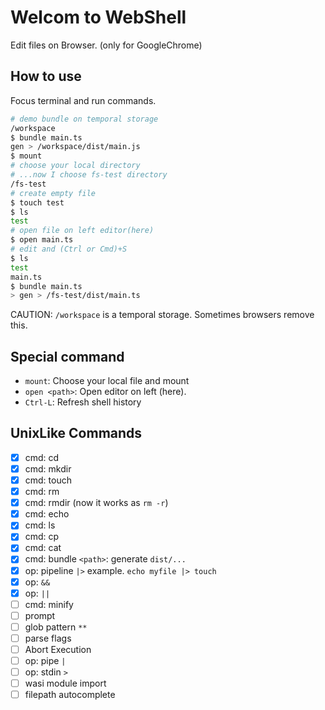# Welcom to WebShell

Edit files on Browser. (only for GoogleChrome)

## How to use

Focus terminal and run commands.

```sh
# demo bundle on temporal storage
/workspace
$ bundle main.ts
gen > /workspace/dist/main.js
$ mount
# choose your local directory
# ...now I choose fs-test directory
/fs-test
# create empty file
$ touch test
$ ls
test
# open file on left editor(here)
$ open main.ts
# edit and (Ctrl or Cmd)+S
$ ls
test
main.ts
$ bundle main.ts
> gen > /fs-test/dist/main.ts
```

CAUTION: `/workspace` is a temporal storage. Sometimes browsers remove this.

## Special command

- `mount`: Choose your local file and mount
- `open <path>`: Open editor on left (here).
- `Ctrl-L`: Refresh shell history

## UnixLike Commands

- [x] cmd: cd
- [x] cmd: mkdir
- [x] cmd: touch
- [x] cmd: rm
- [x] cmd: rmdir (now it works as `rm -r`)
- [x] cmd: echo
- [x] cmd: ls
- [x] cmd: cp
- [x] cmd: cat
- [x] cmd: bundle `<path>`: generate `dist/...`
- [x] op: pipeline `|>` example. `echo myfile |> touch`
- [x] op: `&&`
- [x] op: `||`
- [ ] cmd: minify
- [ ] prompt
- [ ] glob pattern `**`
- [ ] parse flags
- [ ] Abort Execution
- [ ] op: pipe `|`
- [ ] op: stdin `>`
- [ ] wasi module import
- [ ] filepath autocomplete